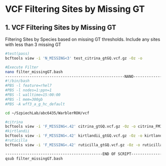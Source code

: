 
# VCF Filtering Sites by Missing GT
## 1.  VCF Filtering Sites by Missing GT
Filtering Sites by Species based on missing GT thresholds. Include any sites with less than 3 missing GT
```bash 
#test(pass)
bcftools view -i 'N_MISSING<3' test_citrina_gtGQ.vcf.gz -Oz -o 

#Execute Filter
nano filter_missingGT.bash
------------------------------------------------------NANO------------------------------------------------
#!/bin/bash
#PBS -l feature=rhel7
#PBS -l nodes=1:ppn=1
#PBS -l walltime=15:00:00
#PBS -l mem=300gb
#PBS -A wff3_a_g_hc_default

cd ~/SzpiechLab/abc6435/WarblerROH/vcf

#citrina
bcftools view -i 'F_MISSING<.42' citrina_gtGQ.vcf.gz -Oz -o citrina_FMISSING.vcf.gz
#kirtlandii
bcftools view -i 'F_MISSING<.42' kirtlandii_gtGQ.vcf.gz -Oz -o kirtlandii_FMISSING.vcf.gz
#ruticilla
bcftools view -i 'F_MISSING<.42' ruticilla_gtGQ.vcf.gz -Oz -o ruticilla_FMISSING.vcf.gz

--------------------------------------------END OF SCRIPT------------------------------------------------
qsub filter_missingGT.bash
```

